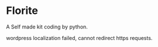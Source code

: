 # Florite
A Self made kit coding by python.

wordpress localization failed, cannot redirect https requests.

